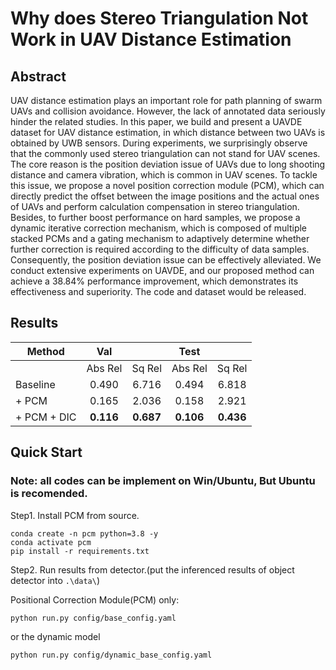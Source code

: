 # Why does Stereo Triangulation Not Work in UAV Distance Estimation

## Abstract
UAV distance estimation plays an important role for path planning of swarm UAVs and collision avoidance. However, the lack of annotated data seriously hinder the related studies. In this paper, we build and present a UAVDE dataset for UAV distance estimation, in which distance between two UAVs is obtained by UWB sensors. During experiments, we surprisingly observe that the commonly used stereo triangulation can not stand for UAV scenes. The core reason is the position deviation issue of UAVs due to long shooting distance and camera vibration, which is common in UAV scenes. To tackle this issue, we propose a novel position correction module (PCM), which can directly predict the offset between the image positions and the actual ones of UAVs and perform calculation compensation in stereo triangulation. Besides, to further boost performance on hard samples, we propose a dynamic iterative correction mechanism, which is composed of multiple stacked PCMs and a gating mechanism to adaptively determine whether further correction is required according to the difficulty of data samples. Consequently, the position deviation issue can be effectively alleviated. We conduct extensive experiments on UAVDE, and our proposed method can achieve a 38.84\% performance improvement, which demonstrates its effectiveness and superiority. The code and dataset would be released.

## Results
| Method      |       Val      |                |      Test      |                |
|-------------|:--------------:|:--------------:|:--------------:|:--------------:|
|             |     Abs Rel    |     Sq Rel     |     Abs Rel    |     Sq Rel     |
| Baseline    |      0.490     |      6.716     |      0.494     |      6.818     |
| + PCM       |      0.165     |      2.036     |      0.158     |      2.921     |
| + PCM + DIC |    **0.116**   |    **0.687**   |    **0.106**   |    **0.436**   |

## Quick Start
### Note: all codes can be implement on Win/Ubuntu, But Ubuntu is recomended.
Step1. Install PCM from source.
```shell
conda create -n pcm python=3.8 -y
conda activate pcm
pip install -r requirements.txt
```
Step2. Run  results from detector.(put the inferenced results of object detector into `.\data\`)

Positional Correction Module(PCM) only:
```shell
python run.py config/base_config.yaml
```
or the dynamic model
```shell
python run.py config/dynamic_base_config.yaml
```